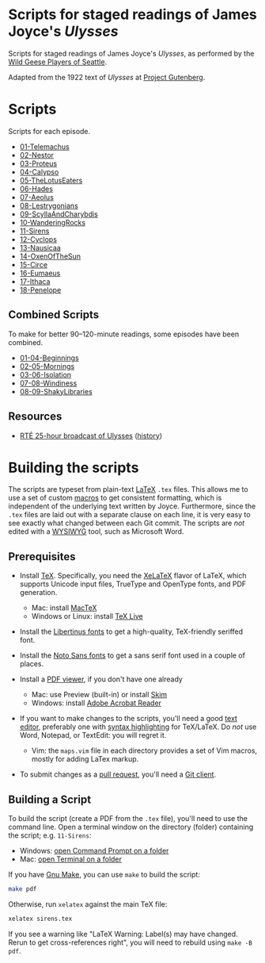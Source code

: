 # Scripts for staged readings of James Joyce's *Ulysses*

Scripts for staged readings of James Joyce's *Ulysses*,
as performed by the [Wild Geese Players of Seattle].

Adapted from the 1922 text of *Ulysses* at [Project Gutenberg].

# Scripts

Scripts for each episode.

* [01-Telemachus](./01-Telemachus/)
* [02-Nestor](./02-Nestor/)
* [03-Proteus](./03-Proteus/)
* [04-Calypso](./04-Calypso/)
* [05-TheLotusEaters](./05-TheLotusEaters/)
* [06-Hades](./06-Hades/)
* [07-Aeolus](./07-Aeolus/)
* [08-Lestrygonians](./08-Lestrygonians/)
* [09-ScyllaAndCharybdis](./09-ScyllaAndCharybdis/)
* [10-WanderingRocks](./10-WanderingRocks/)
* [11-Sirens](./11-Sirens/)
* [12-Cyclops](./12-Cyclops/)
* [13-Nausicaa](./13-Nausicaa/)
* [14-OxenOfTheSun](./14-OxenOfTheSun/)
* [15-Circe](./15-Circe/)
* [16-Eumaeus](./16-Eumaeus/)
* [17-Ithaca](./17-Ithaca/)
* [18-Penelope](./18-Penelope/)

## Combined Scripts

To make for better 90–120-minute readings, some episodes have been combined.

* [01-04-Beginnings](./01-04-Beginnings/)
* [02-05-Mornings](./02-05-Mornings/)
* [03-06-Isolation](./03-06-Isolation/)
* [07-08-Windiness](./07-08-Windiness/)
* [08-09-ShakyLibraries](./08-09-ShakyLibraries/)

## Resources

- [RTÉ 25-hour broadcast of Ulysses](http://archive.org/details/Ulysses-Audiobook-Merged)
  ([history](https://www.rte.ie/archives/exhibitions/681-history-of-rte/706-rte-1980s/327476-ulysses-broadcast/))

# Building the scripts

The scripts are typeset from plain-text [LaTeX] `.tex` files.
This allows me to use a set of custom [macros]
to get consistent formatting,
which is independent of the underlying text written by Joyce.
Furthermore, since the `.tex` files
are laid out with a separate clause on each line,
it is very easy to see exactly what changed between each Git commit.
The scripts are *not* edited with a [WYSIWYG] tool,
such as Microsoft Word.

## Prerequisites

* Install [TeX].
  Specifically, you need the [XeLaTeX] flavor of LaTeX,
  which supports Unicode input files, TrueType and OpenType fonts, and PDF generation.

  * Mac: install [MacTeX]
  * Windows or Linux: install [TeX Live]

* Install the [Libertinus fonts]
  to get a high-quality, TeX-friendly seriffed font.

* Install the [Noto Sans fonts]
  to get a sans serif font used in a couple of places.

* Install a [PDF viewer],
  if you don't have one already

  * Mac: use Preview (built-in) or install [Skim]
  * Windows: install [Adobe Acrobat Reader]

* If you want to make changes to the scripts,
  you'll need a good [text editor],
  preferably one with [syntax highlighting]
  for TeX/LaTeX.
  Do *not* use Word, Notepad, or TextEdit: you will regret it.

  * Vim: the `maps.vim` file in each directory provides a set of Vim macros,
    mostly for adding LaTex markup.

* To submit changes as a [pull request], you'll need a [Git client].

## Building a Script

To build the script (create a PDF from the `.tex` file),
you'll need to use the command line.
Open a terminal window on the directory (folder)
containing the script;
e.g. `11-Sirens`:

* Windows: [open Command Prompt on a folder]
* Mac: [open Terminal on a folder]

If you have [Gnu Make],
you can use `make` to build the script:

```bash
make pdf
```

Otherwise, run `xelatex` against the main TeX file:

```bash
xelatex sirens.tex
```

If you see a warning like
"LaTeX Warning: Label(s) may have changed. Rerun to get cross-references right",
you will need to rebuild using `make -B pdf`.


[Wild Geese Players of Seattle]: https://www.WildGeeseSeattle.org/
[Project Gutenberg]: https://www.gutenberg.org/files/4300/4300-h/4300-h.htm
[LaTeX]: https://www.latex-project.org/
[macros]: https://en.wikibooks.org/wiki/LaTeX/Macros
[WYSIWYG]: https://en.wikipedia.org/wiki/WYSIWYG
[TeX]: https://www.tug.org/whatis.html
[XeLaTeX]: https://www.overleaf.com/learn/latex/XeLaTeX
[MacTeX]: http://www.tug.org/mactex/
[TeX Live]: http://www.tug.org/texlive/
[Libertinus fonts]: https://github.com/alerque/libertinus/releases
[Noto Sans fonts]: https://fonts.google.com/noto/specimen/Noto+Sans
[PDF viewer]: https://blog.hubspot.com/marketing/best-free-pdf-reader
[Skim]: https://skim-app.sourceforge.io/
[Adobe Acrobat Reader]: https://acrobat.adobe.com/
[text editor]: https://kinsta.com/blog/best-text-editors/
[syntax highlighting]: https://en.wikipedia.org/wiki/Syntax_highlighting
[pull request]: https://docs.github.com/en/github/collaborating-with-issues-and-pull-requests/about-pull-requests
[Git client]: https://desktop.github.com/
[open Command Prompt on a folder]: https://www.techsupportalert.com/content/how-open-windows-command-prompt-any-folder.htm
[open Terminal on a folder]: https://www.howtogeek.com/210147/how-to-open-terminal-in-the-current-os-x-finder-location/
[Gnu Make]: https://www.gnu.org/software/make/
